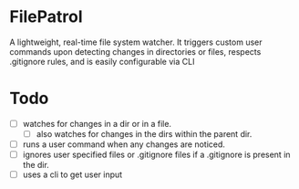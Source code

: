 # FilePatrol

A lightweight, real-time file system watcher. It triggers custom user commands upon detecting changes in directories or files, respects .gitignore rules, and is easily configurable via CLI

# Todo

- [ ] watches for changes in a dir or in a file.
    - [ ] also watches for changes in the dirs within the parent dir.
- [ ] runs a user command when any changes are noticed.
- [ ] ignores user specified files or .gitignore files if a .gitignore is present in the dir.
- [ ] uses a cli to get user input

